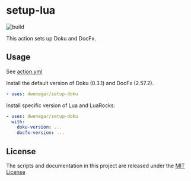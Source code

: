 # setup-lua

![build](https://github.com/dwenegar/setup-doku/workflows/build/badge.svg)

This action sets up Doku and DocFx.

## Usage

See [action.yml](action.yml)

Install the default version of Doku (0.3.1) and DocFx (2.57.2).

```yaml
- uses: dwenegar/setup-doku
```

Install specific version of Lua and LuaRocks:

```yaml
- uses: dwenegar/setup-doku
  with:
    doku-version: ...
    docfx-version: ...
```

## License

The scripts and documentation in this project are released under the [MIT License](LICENSE)
